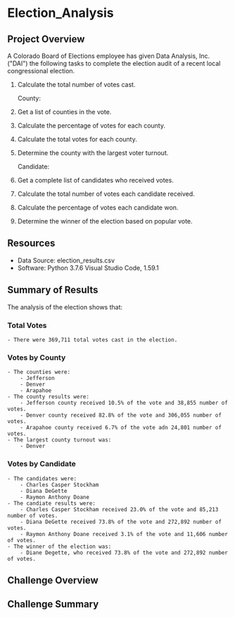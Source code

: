 # Election_Analysis
## Project Overview
A Colorado Board of Elections employee has given Data Analysis, Inc. ("DAI") the following tasks to complete the election audit of a recent local congressional election.

1.  Calculate the total number of votes cast.
    
    County:
2.  Get a list of counties in the vote.
3.  Calculate the percentage of votes for each county.
4.  Calculate the total votes for each county.
5.  Determine the county with the largest voter turnout.
    
    Candidate:
6.  Get a complete list of candidates who received votes.
7.  Calculate the total number of votes each candidate received.
8.  Calculate the percentage of votes each candidate won.
9.  Determine the winner of the election based on popular vote.

## Resources
- Data Source:  election_results.csv
- Software:  Python 3.7.6 Visual Studio Code, 1.59.1

## Summary of Results
The analysis of the election shows that:

### Total Votes
    - There were 369,711 total votes cast in the election.
### Votes by County
    - The counties were:
        - Jefferson
        - Denver
        - Arapahoe
    - The county results were:
        - Jefferson county received 10.5% of the vote and 38,855 number of votes.
        - Denver county received 82.8% of the vote and 306,055 number of votes.
        - Arapahoe county received 6.7% of the vote adn 24,801 number of votes.   
    - The largest county turnout was:
        - Denver
### Votes by Candidate        
    - The candidates were:
        - Charles Casper Stockham
        - Diana DeGette
        - Raymon Anthony Doane
    - The candiate results were:
        - Charles Casper Stockham received 23.0% of the vote and 85,213 number of votes.
        - Diana DeGette received 73.8% of the vote and 272,892 number of votes.
        - Raymon Anthony Doane received 3.1% of the vote and 11,606 number of votes.
    - The winner of the election was:
        - Diane Degette, who received 73.8% of the vote and 272,892 number of votes.

## Challenge Overview

## Challenge Summary
